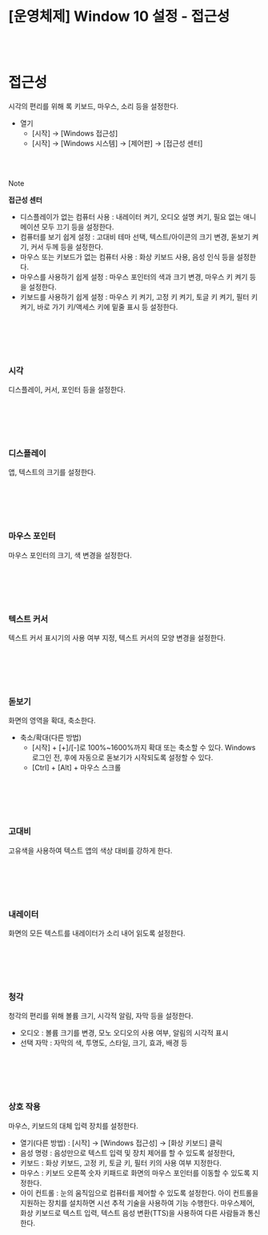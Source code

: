 # [운영체제] Window 10 설정 - 접근성

<br><br>

# **접근성**
시각의 편리를 위해 록 키보드, 마우스, 소리 등을 설정한다.
- 열기
    - [시작] → [Windows 접근성]
    - [시작] → [Windows 시스템] → [제어판] → [접근성 센터]

<br><br>

>[!note]
> **접근성 센터**
> 
> - 디스플레이가 없는 컴퓨터 사용 : 내레이터 켜기, 오디오 설명 켜기, 필요 없는 애니메이션 모두 끄기 등을 설정한다.
> - 컴퓨터를 보기 쉽게 설정 : 고대비 테마 선택, 텍스트/아이콘의 크기 변경, 돋보기 켜기, 커서 두께 등을 설정한다.
> - 마우스 또는 키보드가 없는 컴퓨터 사용 : 화상 키보드 사용, 음성 인식 등을 설정한다.
> - 마우스를 사용하기 쉽게 설정 : 마우스 포인터의 색과 크기 변경, 마우스 키 켜기 등을 설정한다.
> - 키보드를 사용하기 쉽게 설정 : 마우스 키 켜기, 고정 키 켜기, 토글 키 켜기, 필터 키 켜기, 바로 가기 키/액세스 키에 밑줄 표시 등 설정한다.

<br><br>
<br><br>

### **시각**
디스플레이, 커서, 포인터 등을 설정한다.

<br><br>
<br><br>

### **디스플레이**
앱, 텍스트의 크기를 설정한다.

<br><br>
<br><br>

### **마우스 포인터**
마우스 포인터의 크기, 색 변경을 설정한다.

<br><br>
<br><br>

### **텍스트 커서**
텍스트 커서 표시기의 사용 여부 지정, 텍스트 커서의 모양 변경을 설정한다.

<br><br>
<br><br>

### **돋보기**
화면의 영역을 확대, 축소한다.
- 축소/확대(다른 방법)
    - [시작] + [+]/[-]로 100%~1600%까지 확대 또는 축소할 수 있다. Windows 로그인 전, 후에 자동으로 돋보기가 시작되도록 설정할 수 있다.
    - [Ctrl] + [Alt] + 마우스 스크롤

<br><br>
<br><br>

### **고대비**
고유색을 사용하여 텍스트 앱의 색상 대비를 강하게 한다.

<br><br>
<br><br>

### **내레이터**
화면의 모든 텍스트를 내레이터가 소리 내어 읽도록 설정한다.

<br><br>
<br><br>

### **청각**
청각의 편리를 위해 볼륨 크기, 시각적 알림, 자막 등을 설정한다.
- 오디오 : 볼륨 크기를 변경, 모노 오디오의 사용 여부, 알림의 시각적 표시
- 선택 자막 : 자막의 색, 투명도, 스타일, 크기, 효과, 배경 등

<br><br>
<br><br>

### **상호 작용**
마우스, 키보드의 대체 입력 장치를 설정한다.
- 열기(다른 방법) : [시작] → [Windows 접근성] → [화상 키보드] 클릭
- 음성 명령 : 음성만으로 텍스트 입력 및 장치 제어를 할 수 있도록 설정한다,
- 키보드 : 화상 키보드, 고정 키, 토글 키, 필터 키의 사용 여부 지정한다.
- 마우스 : 키보드 오른쪽 숫자 키패드로 화면의 마우스 포인터를 이동할 수 있도록 지정한다.
- 아이 컨트롤 : 눈의 움직임으로 컴퓨터를 제어할 수 있도록 설정한다. 아이 컨트롤을 지원하는 장치를 설치하면 시선 추적 기술을 사용하여 기능 수행한다. 마우스제어, 화상 키보드로 텍스트 입력, 텍스트 음성 변환(TTS)을 사용하여 다른 사람들과 통신한다.
